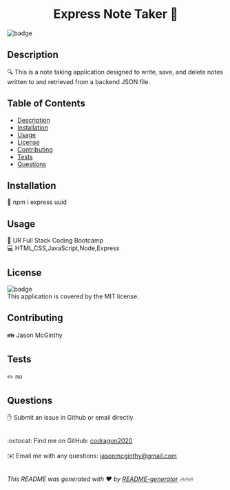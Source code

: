 
  <h1 align="center">Express Note Taker 👋</h1>

  ![badge](https://img.shields.io/badge/license-MIT-brightgreen)<br />

  ## Description
🔍 This is a note taking application designed to write, save, and delete notes written to and retrieved from a backend JSON file.

  ## Table of Contents
  - [Description](#description)
  - [Installation](#installation)
  - [Usage](#usage)
  - [License](#license)
  - [Contributing](#contributing)
  - [Tests](#tests)
  - [Questions](#questions)

  ## Installation
  💾 npm i express uuid

  ## Usage
  📌 UR Full Stack Coding Bootcamp
  <br />
  💻 HTML,CSS,JavaScript,Node,Express

  ## License
  ![badge](https://img.shields.io/badge/license-MIT-brightgreen)
  <br />
  This application is covered by the MIT license. 

  ## Contributing
  👪 Jason McGinthy

  ## Tests
  ✏️ no

  ## Questions
  ✋ Submit an issue in Github or email directly
  <br />
  <br />

  :octocat: Find me on GitHub: [codragon2020](https://github.com/codragon2020)
  <br />
  <br />
  ✉️ Email me with any questions: jasonmcginthy@gmail.com
  <br />
  <br />

  _This README was generated with ❤️ by [README-generator](https://github.com/codragon2020/readme_generator) 🔥🔥🔥_

